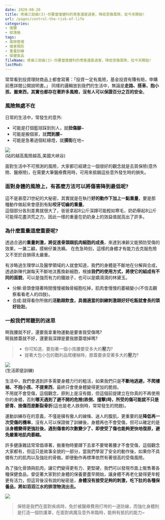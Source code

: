 ```yaml
---
date: 2020-08-20
title: 疼痛三部曲(3)-你要當復健科的常客還是過客，降低受傷風險，從今天開始!
url: /pages/control-the-risk-of-life
categories:
- 復健
- 部落格
tags:
- 風險管理
- 傷害預防
- 重量訓練
- 保健食品
fileName: 疼痛三部曲(3)-你要當復健科的常客還是過客，降低受傷風險，從今天開始!
lastMod: 
---
```

常常看到投資理財商品上都會寫著：「投資一定有風險，基金投資有賺有賠，申購前應詳閱公開說明書。」
同樣的邏輯放到我們的生活中，無論是**走路、搭車、抱小孩、搬東西，其實也都存在著許多風險，沒有人可以保證百分之百的安全**。

### 風險無處不在

日常的生活中，常發生的意外:  
* 可能是打個籃球踩到別人，就**扭傷腳**~  
* 可能是搬個家，就**閃到腰**~  
* 可能是急著過個紅綠燈，就**撲街**在地~  

![](https://cdn.jsdelivr.net/gh/xiang0805/blogimage/img/疼痛三部曲(3)-你要當復健科的常客還是過客，降低受傷風險，從今天開始!-1.jpg)    
(站的越高風險越高,美國大峽谷)  

面對生活中不可預測的風險，大家都已經建立一個很好的觀念就是去買保險(意外險、醫療險)，在需要大筆醫療費用時，可用來抵銷這些意外發生時的損失。

### 面對身體的風險上，有甚麼方法可以將傷害降到最低呢?

這不是甚麼21世紀的大秘密，其實就是在執行**好的動作下加上一點重量**，要是那種動作做起來會感到有點**咬牙切齒的重量**。    
這個部分各別差異就很大了，爸爸拿起8公斤深蹲可能輕如寒毛，奶奶舉起8公斤可能得花盡洪荒之力，因此一樣的重量在奶奶身上的效益值就高出了許多。

### 為什麼重量這麼重要呢?

透過合適的**重量刺激，將促進骨頭跟肌肉細胞的成長**，來達到凍齡又能預防受傷的效果，一兼二顧，摸蜊仔兼洗褲。
在危急時刻，這樣的身體才有能力去克服危險又不至於自損得太嚴重。

有涉略過生理學以及醫學領域的人就會知道，我們的身體是不斷地在分解與合成，透過新陳代謝每天不斷地汰舊換新細胞，根據**我們的使用方式，將使它的組成有不同的面貌**，可以是強而有力的鐵娘子，也可以是嬌滴滴的林黛玉。
* 分解:骨頭會隨著時間慢慢被蝕骨細胞吃掉，肌肉會慢慢的萎縮變小(不信去觀察看看老人的四肢)。  
* 合成:就得看你所做的**活動跟飲食，具備適當的訓練刺激跟好好吃飯就會長的頭好壯壯**。

### 一般我們常聽到的迷思

啊我腰就不好，還要我拿重物運動是要害我受傷嗎?  
啊我膝蓋就不好，還要我深蹲是要我膝蓋壞掉嗎?  
> * 你可知道，要抱著一個小孩腰要受多大的**壓力**?  
>* 提著大包小包的戰利品爬樓梯時，膝蓋要承受著多大的**壓力**?

![](https://cdn.jsdelivr.net/gh/xiang0805/blogimage/img/疼痛三部曲(3)-你要當復健科的常客還是過客，降低受傷風險，從今天開始!-2.jpg)     
(生活即是訓練)

生活中，我們會遇到許多需要身體力行的粗活，如果我們只是**不斷地逃避，不爬樓梯、不抱小孩、不提東西**，最終只會使身體變得更加的脆弱。  
不用就不會受傷，這個觀念，原則上是沒有錯，但這個前提建立在你真的不再使用你的身體，否則**哪天遇到了避不開的危險(跌倒、撞擊)時，所受的傷可能就不只是瘀青、挫傷而是斷裂骨折**(這也是老人跌倒時，常常發生的問題)。

運動訓練存在的意義，不僅是擁有傲人的線條、迷人的腹肌，更重要的是**降低再一次受傷的機率**，沒有人可以保證做了訓練後，身體再也不會受傷，但可以確定的是讓**身體變得更強壯後，遇到傷害的次數變少了、即使受了傷也能夠更快地復原，避免嚴重地肌肉萎縮。**

許多健康雜誌常常倡導著，搬重物時要蹲下去拿不要彎著腰才不會受傷，這個觀念大家都有，但這只是故事全貌的一部分，當我們學習了安全的動作後，如果你不具備有力的肌肉以及強壯的骨骼，即便動作再標準依然有著很高的受傷風險。  

為了強化骨頭與肌肉，讓它們變得更有力、更堅硬，我們可以發現市面上販售著各種保健食品，督促著大家對於身體的保養要盡早開始，讓身體不再老化變得更年輕更有活力，但這背後沒有說的秘密是，**身體沒有接受足夠的刺激，吃下肚的各種保養品，將如滔滔江水的排泄物流出去。**  

![](https://cdn.jsdelivr.net/gh/xiang0805/blogimage/img/疼痛三部曲(3)-你要當復健科的常客還是過客，降低受傷風險，從今天開始!-3.jpg)   
> 保險是我們在面對疾病時，免於被醫療費用打垮的一道防線，而強化身體則是打造一個防護罩，在面對病魔及意外來臨時，能夠有抵抗的能力~
